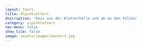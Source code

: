 ```yaml
---
layout: tours
title: Alpinklettern
description: 'Raus aus der Kletterhalle und ab an den Felsen'
category: alpinklettern
nav-menu: false
show_tile: false
image: assets/images/banner3.jpg
---
```

